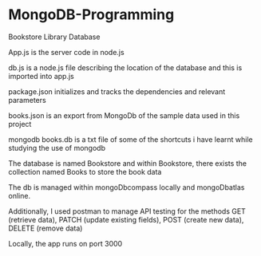 # MongoDB-Programming
Bookstore Library Database

App.js is the server code in node.js

db.js is a node.js file describing the location of the database and this is imported into app.js

package.json initializes and tracks the dependencies and relevant parameters

books.json is an export from MongoDb of the sample data used in this project

mongodb books.db is a txt file of some of the shortcuts i have learnt while studying the use of mongodb

The database is named Bookstore and within Bookstore, there exists the collection named Books to store the book data

The db is managed within mongoDbcompass locally and mongoDbatlas online.

Additionally, I used postman to manage API testing for the methods GET (retrieve data), PATCH (update existing fields), POST (create new data), DELETE (remove data)

Locally, the app runs on port 3000
